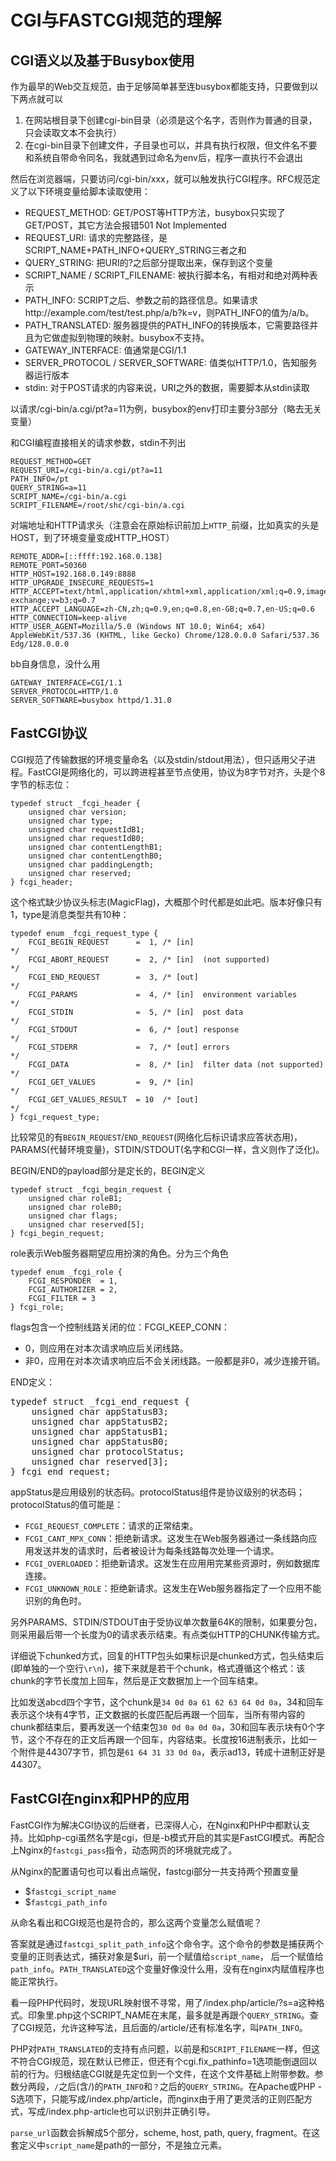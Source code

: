 # CGI与FASTCGI规范的理解

## CGI语义以及基于Busybox使用

作为最早的Web交互规范，由于足够简单甚至连busybox都能支持，只要做到以下两点就可以

1. 在网站根目录下创建cgi-bin目录（必须是这个名字，否则作为普通的目录，只会读取文本不会执行）
2. 在cgi-bin目录下创建文件，子目录也可以，并具有执行权限，但文件名不要和系统自带命令同名，我就遇到过命名为env后，程序一直执行不会退出

然后在浏览器端，只要访问/cgi-bin/xxx，就可以触发执行CGI程序。RFC规范定义了以下环境变量给脚本读取使用：

* REQUEST_METHOD: GET/POST等HTTP方法，busybox只实现了GET/POST，其它方法会报错501 Not Implemented
* REQUEST_URI: 请求的完整路径，是SCRIPT_NAME+PATH_INFO+QUERY_STRING三者之和
* QUERY_STRING: 把URI的?之后部分提取出来，保存到这个变量
* SCRIPT_NAME / SCRIPT_FILENAME: 被执行脚本名，有相对和绝对两种表示
* PATH_INFO: SCRIPT之后、参数之前的路径信息。如果请求http://example.com/test/test.php/a/b?k=v，则PATH_INFO的值为/a/b。
* PATH_TRANSLATED: 服务器提供的PATH_INFO的转换版本，它需要路径并且为它做虚拟到物理的映射。busybox不支持。
* GATEWAY_INTERFACE: 值通常是CGI/1.1
* SERVER_PROTOCOL / SERVER_SOFTWARE: 值类似HTTP/1.0，告知服务器运行版本
* stdin: 对于POST请求的内容来说，URI之外的数据，需要脚本从stdin读取

以请求/cgi-bin/a.cgi/pt?a=11为例，busybox的env打印主要分3部分（略去无关变量）

和CGI编程直接相关的请求参数，stdin不列出

```
REQUEST_METHOD=GET
REQUEST_URI=/cgi-bin/a.cgi/pt?a=11
PATH_INFO=/pt
QUERY_STRING=a=11
SCRIPT_NAME=/cgi-bin/a.cgi
SCRIPT_FILENAME=/root/shc/cgi-bin/a.cgi
```

对端地址和HTTP请求头（注意会在原始标识前加上`HTTP_`前缀，比如真实的头是HOST，到了环境变量变成HTTP_HOST）

```
REMOTE_ADDR=[::ffff:192.168.0.138]
REMOTE_PORT=50360
HTTP_HOST=192.168.0.149:8888
HTTP_UPGRADE_INSECURE_REQUESTS=1
HTTP_ACCEPT=text/html,application/xhtml+xml,application/xml;q=0.9,image/avif,image/webp,image/apng,*/*;q=0.8,application/signed-exchange;v=b3;q=0.7
HTTP_ACCEPT_LANGUAGE=zh-CN,zh;q=0.9,en;q=0.8,en-GB;q=0.7,en-US;q=0.6
HTTP_CONNECTION=keep-alive
HTTP_USER_AGENT=Mozilla/5.0 (Windows NT 10.0; Win64; x64) AppleWebKit/537.36 (KHTML, like Gecko) Chrome/128.0.0.0 Safari/537.36 Edg/128.0.0.0
```

bb自身信息，没什么用

```
GATEWAY_INTERFACE=CGI/1.1
SERVER_PROTOCOL=HTTP/1.0
SERVER_SOFTWARE=busybox httpd/1.31.0
```

## FastCGI协议

CGI规范了传输数据的环境变量命名（以及stdin/stdout用法），但只适用父子进程。FastCGI是网络化的，可以跨进程甚至节点使用，协议为8字节对齐，头是个8字节的标志位：

```
typedef struct _fcgi_header {
    unsigned char version;
    unsigned char type;
    unsigned char requestIdB1;
    unsigned char requestIdB0;
    unsigned char contentLengthB1;
    unsigned char contentLengthB0;
    unsigned char paddingLength;
    unsigned char reserved;
} fcgi_header;
```

这个格式缺少协议头标志(MagicFlag)，大概那个时代都是如此吧。版本好像只有1，type是消息类型共有10种：

```
typedef enum _fcgi_request_type {
    FCGI_BEGIN_REQUEST      =  1, /* [in]                              */
    FCGI_ABORT_REQUEST      =  2, /* [in]  (not supported)             */
    FCGI_END_REQUEST        =  3, /* [out]                             */
    FCGI_PARAMS             =  4, /* [in]  environment variables       */
    FCGI_STDIN              =  5, /* [in]  post data                   */
    FCGI_STDOUT             =  6, /* [out] response                    */
    FCGI_STDERR             =  7, /* [out] errors                      */
    FCGI_DATA               =  8, /* [in]  filter data (not supported) */
    FCGI_GET_VALUES         =  9, /* [in]                              */
    FCGI_GET_VALUES_RESULT  = 10  /* [out]                             */
} fcgi_request_type;
```

比较常见的有`BEGIN_REQUEST`/`END_REQUEST`(网络化后标识请求应答状态用)，PARAMS(代替环境变量)，STDIN/STDOUT(名字和CGI一样，含义则作了泛化)。

BEGIN/END的payload部分是定长的，BEGIN定义

```
typedef struct _fcgi_begin_request {
    unsigned char roleB1;
    unsigned char roleB0;
    unsigned char flags;
    unsigned char reserved[5];
} fcgi_begin_request;
```

role表示Web服务器期望应用扮演的角色。分为三个角色

```
typedef enum _fcgi_role {
    FCGI_RESPONDER  = 1,
    FCGI_AUTHORIZER = 2,
    FCGI_FILTER = 3
} fcgi_role;
```

flags包含一个控制线路关闭的位：FCGI_KEEP_CONN：

* 0，则应用在对本次请求响应后关闭线路。
* 非0，应用在对本次请求响应后不会关闭线路。一般都是非0，减少连接开销。

END定义：
<pre>
typedef struct _fcgi_end_request {
    unsigned char appStatusB3;
    unsigned char appStatusB2;
    unsigned char appStatusB1;
    unsigned char appStatusB0;
    unsigned char protocolStatus;
    unsigned char reserved[3];
} fcgi_end_request;
</pre>
appStatus是应用级别的状态码。protocolStatus组件是协议级别的状态码；
protocolStatus的值可能是：

* `FCGI_REQUEST_COMPLETE`：请求的正常结束。
* `FCGI_CANT_MPX_CONN`：拒绝新请求。这发生在Web服务器通过一条线路向应用发送并发的请求时，后者被设计为每条线路每次处理一个请求。
* `FCGI_OVERLOADED`：拒绝新请求。这发生在应用用完某些资源时，例如数据库连接。
* `FCGI_UNKNOWN_ROLE`：拒绝新请求。这发生在Web服务器指定了一个应用不能识别的角色时。

另外PARAMS、STDIN/STDOUT由于受协议单次数量64K的限制，如果要分包，
则采用最后带一个长度为0的请求表示结束。有点类似HTTP的CHUNK传输方式。

详细说下chunked方式，回复的HTTP包头如果标识是chunked方式，包头结束后(即单独的一个空行`\r\n`)，接下来就是若干个chunk，格式遵循这个格式：该chunk的字节长度加上回车，然后是正文数据加上一个回车结束。

比如发送abcd四个字节，这个chunk是`34 0d 0a 61 62 63 64 0d 0a`，34和回车表示这个块有4字节，正文数据的长度匹配后再跟一个回车，当所有带内容的chunk都结束后，要再发送一个结束包`30 0d 0a 0d 0a`，30和回车表示块有0个字节，这个不存在的正文后再跟一个回车，内容结束。长度按16进制表示，比如一个附件是44307字节，抓包是`61 64 31 33 0d 0a`，表示ad13，转成十进制正好是44307。

## FastCGI在nginx和PHP的应用

FastCGI作为解决CGI协议的后继者，已深得人心，在Nginx和PHP中都默认支持。比如php-cgi虽然名字是cgi，但是-b模式开启的其实是FastCGI模式。再配合上Nginx的`fastcgi_pass`指令，动态网页的环境就完成了。

从Nginx的配置语句也可以看出点端倪，fastcgi部分一共支持两个预置变量

* $`fastcgi_script_name`
* $`fastcgi_path_info`

从命名看出和CGI规范也是符合的，那么这两个变量怎么赋值呢？

答案就是通过`fastcgi_split_path_info`这个命令字。这个命令的参数是捕获两个变量的正则表达式，捕获对象是$uri，前一个赋值给`script_name`，
后一个赋值给`path_info`。`PATH_TRANSLATED`这个变量好像没什么用，没有在nginx内赋值程序也能正常执行。

看一段PHP代码时，发现URL映射很不寻常，用了/index.php/article/?s=a这种格式。印象里.php这个SCRIPT_NAME在末尾，最多就是再跟个`QUERY_STRING`。查了CGI规范，允许这种写法，且后面的/article/还有标准名字，叫`PATH_INFO`。

PHP对`PATH_TRANSLATED`的支持有点问题，以前是和`SCRIPT_FILENAME`一样，但这不符合CGI规范，现在默认已修正，但还有个cgi.fix_pathinfo=1选项能倒退回以前的行为。归根结底CGI就是先定位到一个文件，在这个文件基础上附带参数。参数分两段，`/`之后(含/)的`PATH_INFO`和`？`之后的`QUERY_STRING`。在Apache或PHP -S选项下，只能写成/index.php/article，而nginx由于用了更灵活的正则匹配方式，写成/index.php-article也可以识别并正确引导。

`parse_url`函数会拆解成5个部分，scheme, host, path, query, fragment。在这套定义中`script_name`是path的一部分，不是独立元素。